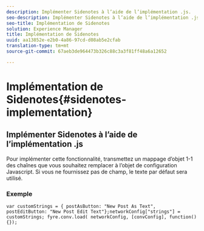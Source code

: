 ```yaml
---
description: Implémenter Sidenotes à l’aide de l’implémentation .js.
seo-description: Implémenter Sidenotes à l’aide de l’implémentation .js.
seo-title: Implémentation de Sidenotes
solution: Experience Manager
title: Implémentation de Sidenotes
uuid: aa13852e-e2b0-4a86-97cd-d08ab5e2cfab
translation-type: tm+mt
source-git-commit: 67aeb3de964473b326c88c3a3f81ff48a6a12652

---
```



# Implémentation de Sidenotes{#sidenotes-implementation}

## Implémenter Sidenotes à l’aide de l’implémentation .js

Pour implémenter cette fonctionnalité, transmettez un mappage d’objet 1-1 des chaînes que vous souhaitez remplacer à l’objet de configuration Javascript. Si vous ne fournissez pas de champ, le texte par défaut sera utilisé.

### Exemple

```
var customStrings = { postAsButton: "New Post As Text", postEditButton: "New Post Edit Text"};networkConfig["strings"] = customStrings; fyre.conv.load( networkConfig, [convConfig], function(){});
```
